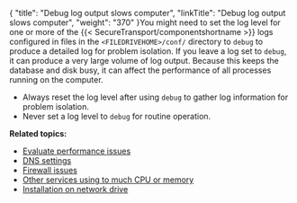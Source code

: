 {
    "title": "Debug log output slows computer",
    "linkTitle": "Debug log output slows computer",
    "weight": "370"
}You might need to set the log level for one or more of the {{< SecureTransport/componentshortname  >}} logs configured in files in the `<FILEDRIVEHOME>/conf/` directory to `debug` to produce a detailed log for problem isolation. If you leave a log set to `debug`, it can produce a very large volume of log output. Because this keeps the database and disk busy, it can affect the performance of all processes running on the computer.

-   Always reset the log level after using `debug` to gather log information for problem isolation.
-   Never set a log level to `debug` for routine operation.

**Related topics:**

-   <a href="../t_st_evaluate_performance_issues" class="MCXref xref">Evaluate performance issues</a>
-   <a href="../t_st_dns_settings" class="MCXref xref">DNS settings</a>
-   <a href="../t_st_firewall_issues" class="MCXref xref">Firewall issues</a>
-   <a href="../t_st_other_services_using_to_much_cpu_memory" class="MCXref xref">Other services using to much CPU or memory</a>
-   <a href="../t_st_installation_on_network_drive" class="MCXref xref">Installation on network drive</a>
